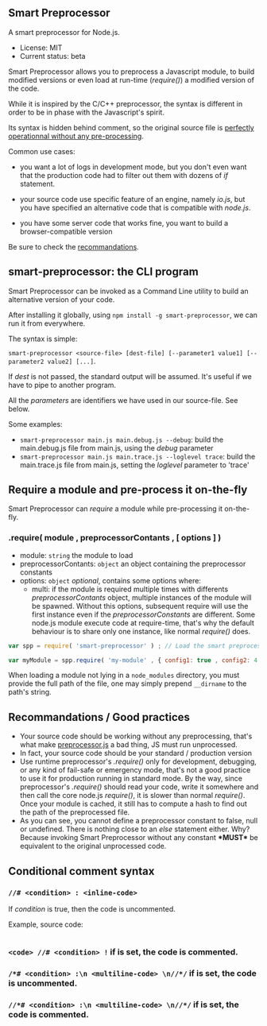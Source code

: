 


## Smart Preprocessor

A smart preprocessor for Node.js.

* License: MIT
* Current status: beta



Smart Preprocessor allows you to preprocess a Javascript module, to build modified versions or even load at run-time 
(*require()*) a modified version of the code.

While it is inspired by the C/C++ preprocessor, the syntax is different in order to be in phase with the Javascript's spirit.

Its syntax is hidden behind comment, so the original source file is
<a href="#recommandations">perfectly operationnal without any pre-processing</a>.



Common use cases: 

* you want a lot of logs in development mode, but you don't even want that the production code had to filter out
  them with dozens of *if* statement.

* your source code use specific feature of an engine, namely *io.js*, but you have specified an alternative code
  that is compatible with *node.js*.

* you have some server code that works fine, you want to build a browser-compatible version

Be sure to check the <a href="#recommandations">recommandations</a>.



## smart-preprocessor: the CLI program

Smart Preprocessor can be invoked as a Command Line utility to build an alternative version of your code.

After installing it globally, using `npm install -g smart-preprocessor`, we can run it from everywhere.

The syntax is simple:

`smart-preprocessor <source-file> [dest-file] [--parameter1 value1] [--parameter2 value2] [...]`.

If *dest* is not passed, the standard output will be assumed. It's useful if we have to pipe to another program.

All the *parameters* are identifiers we have used in our source-file. See below.

Some examples:

* `smart-preprocessor main.js main.debug.js --debug`: build the main.debug.js file from main.js, using the *debug* parameter
* `smart-preprocessor main.js main.trace.js --loglevel trace`: build the main.trace.js file from main.js,
  setting the *loglevel* parameter to 'trace'



## Require a module and pre-process it on-the-fly

Smart Preprocessor can *require* a module while pre-processing it on-the-fly.



### .require( module , preprocessorContants , [ options ] )

* module: `string` the module to load
* preprocessorContants: `object` an object containing the preprocessor constants
* options: `object` *optional*, contains some options where:
	* multi: if the module is required multiple times with differents *preprocessorContants* object, multiple
		instances of the module will be spawned. Without this options, subsequent require will use the first
		instance even if the *preprocessorConstants* are different. Some node.js module execute code at require-time,
		that's why the default behaviour is to share only one instance, like normal *require()* does.



```js
var spp = require( 'smart-preprocessor' ) ;	// Load the smart preprocessor module

var myModule = spp.require( 'my-module' , { config1: true , config2: 4 } ) ;
```

When loading a module not lying in a `node_modules` directory, you must provide the full path of the file, 
one may simply prepend `__dirname` to the path's string.


<a name="recommandations"></a>
## Recommandations / Good practices

* Your source code should be working without any preprocessing, that's what make
  <a href="http://npmjs.org/package/preprocessor.js">preprocessor.js</a> a bad thing, JS must run unprocessed.
* In fact, your source code should be your standard / production version
* Use runtime preprocessor's *.require()* only for development, debugging, or any kind of fail-safe or emergency mode,
  that's not a good practice to use it for production running in standard mode.
  By the way, since preprocessor's *.require()* should read your code, write it somewhere and then call the core
  node.js *require()*, it is slower than normal *require()*. Once your module is cached, it still has to compute a hash
  to find out the path of the preprocessed file.
* As you can see, you cannot define a preprocessor constant to false, null or undefined. There is nothing close to 
  an *else* statement either. Why? Because invoking Smart Preprocessor without any constant **\*MUST\*** be equivalent
  to the original unprocessed code.



## Conditional comment syntax

### `//# <condition> : <inline-code>`

If *condition* is true, then the code is uncommented.

Example, source code:
```
```



### `<code> //# <condition> !` if <condition> is set, the code is commented.



### `/*# <condition> :\n <multiline-code> \n//*/` if <condition> is set, the code is uncommented.



### `//*# <condition> :\n <multiline-code> \n//*/` if <condition> is set, the code is commented.

